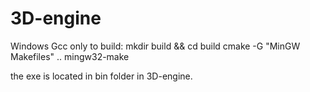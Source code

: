 # 3D-engine

Windows Gcc only to build:
mkdir build && cd build
cmake -G "MinGW Makefiles" ..
mingw32-make

the exe is located in bin folder in 3D-engine.

